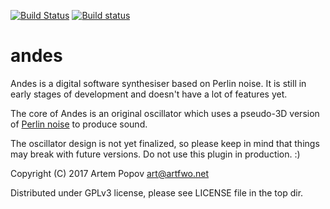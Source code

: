 [![Build Status](https://travis-ci.org/artfwo/andes.svg?branch=master)](https://travis-ci.org/artfwo/andes)
[![Build status](https://ci.appveyor.com/api/projects/status/bpfxcc005hxnn3o2/branch/master?svg=true)](https://ci.appveyor.com/project/artfwo/andes)

# andes

Andes is a digital software synthesiser based on Perlin noise. It is still
in early stages of development and doesn't have a lot of features yet.

The core of Andes is an original oscillator which uses a pseudo-3D version of
[Perlin noise](https://en.wikipedia.org/wiki/Perlin_noise) to produce sound.

The oscillator design is not yet finalized, so please keep in mind that
things may break with future versions. Do not use this plugin in production. :)

Copyright (C) 2017  Artem Popov <art@artfwo.net>

Distributed under GPLv3 license, please see LICENSE file in the top dir.
